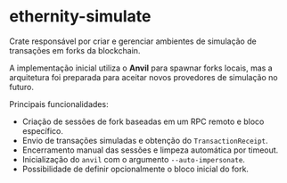 # ethernity-simulate

Crate responsável por criar e gerenciar ambientes de simulação de transações em forks da blockchain.

A implementação inicial utiliza o **Anvil** para spawnar forks locais, mas a arquitetura foi preparada para aceitar novos provedores de simulação no futuro.

Principais funcionalidades:
- Criação de sessões de fork baseadas em um RPC remoto e bloco específico.
- Envio de transações simuladas e obtenção do `TransactionReceipt`.
- Encerramento manual das sessões e limpeza automática por timeout.
- Inicialização do `anvil` com o argumento `--auto-impersonate`.
- Possibilidade de definir opcionalmente o bloco inicial do fork.
